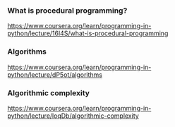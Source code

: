 ### What is procedural programming?

https://www.coursera.org/learn/programming-in-python/lecture/16l4S/what-is-procedural-programming

### Algorithms

https://www.coursera.org/learn/programming-in-python/lecture/dP5ot/algorithms

### Algorithmic complexity

https://www.coursera.org/learn/programming-in-python/lecture/loqDb/algorithmic-complexity
